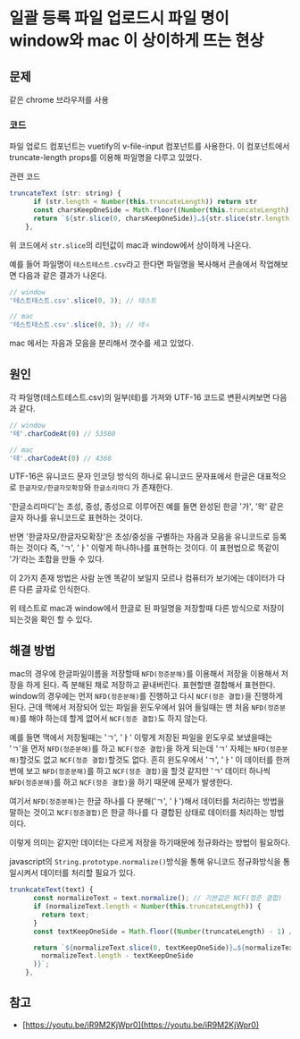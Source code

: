 # 일괄 등록 파일 업로드시 파일 명이 window와 mac 이 상이하게 뜨는 현상

## 문제

같은 chrome 브라우저를 사용

### 코드

파일 업로드 컴포넌트는 vuetify의 v-file-input 컴포넌트를 사용한다.
이 컴포넌트에서 truncate-length props를 이용해 파일명을 다루고 있었다.

관련 코드

``` javascript
truncateText (str: string) {
      if (str.length < Number(this.truncateLength)) return str
      const charsKeepOneSide = Math.floor((Number(this.truncateLength) - 1) / 2)
      return `${str.slice(0, charsKeepOneSide)}…${str.slice(str.length - charsKeepOneSide)}`
    },
```

위 코드에서 `str.slice`의 리턴값이 mac과 window에서 상이하게 나온다.

예를 들어 파일명이 `테스트테스트.csv`라고 한다면 파일명을 복사해서 콘솔에서 작업해보면 다음과 같은 결과가 나온다.

``` javascript
// window
'테스트테스트.csv'.slice(0, 3); // 테스트

// mac
'테스트테스트.csv'.slice(0, 3); // 테ㅅ
```

mac 에서는 자음과 모음을 분리해서 갯수를 세고 있었다.

## 원인

각 파일명(테스트테스트.csv)의 일부(테)를 가져와 UTF-16 코드로 변환시켜보면 다음과 같다.

``` javascript
// window
'테'.charCodeAt(0) // 53580

// mac
'테'.charCodeAt(0) // 4368
```

UTF-16은 유니코드 문자 인코딩 방식의 하나로 유니코드 문자표에서 한글은 대표적으로 `한글자모/한글자모확장`와 `한글소리마디` 가 존재한다.

'한글소리마디'는 초성, 중성, 종성으로 이루어진 예를 들면 완성된 한글 '가', '왁' 같은 글자 하나를 유니코드로 표현하는 것이다.

반면 '한글자모/한글자모확장'은 초성/중성을 구별하는 자음과 모음을 유니코드로 등록하는 것이다 즉, 'ㄱ', 'ㅏ' 이렇게 하나하나를 표현하는 것이다. 이 표현법으로 똑같이 '가'라는 조합을 만들 수 있다.

이 2가지 존재 방법은 사람 눈엔 똑같이 보일지 모르나 컴퓨터가 보기에는 데이터가 다른 다른 글자로 인식한다.

위 테스트로 mac과 window에서 한글로 된 파일명을 저장할때 다른 방식으로 저장이 되는것을 확인 할 수 있다.

## 해결 방법

mac의 경우에 한글파일이름을 저장할때 `NFD(정준분해)`를 이용해서 저장을 이용해서 저장을 하게 된다. 즉 분해된 채로 저장하고 끝내버린다. 표현할땐 결합해서 표현한다.
window의 경우에는 먼저 `NFD(정준분해)`를 진행하고 다시 `NCF(정준 결합)`을 진행하게 된다. 근데 맥에서 저장되어 있는 파일을 윈도우에서 읽어 들일때는 맨 처음 `NFD(정준분해)`를 해야 하는데 할게 없어서 `NCF(정준 결합)`도 하지 않는다.

예를 들면 맥에서 저장될때는 'ㄱ', 'ㅏ' 이렇게 저장된 파일을 윈도우로 보냈을때는 'ㄱ'을 먼저 `NFD(정준분해)`를 하고 `NCF(정준 결합)`을 하게 되는데 'ㄱ' 자체는 `NFD(정준분해)`할것도 없고 `NCF(정준 결합)`할것도 없다. 흔히 윈도우에서 'ㄱ', 'ㅏ' 이 데이터를 한꺼번에 보고 `NFD(정준분해)`를 하고 `NCF(정준 결합)`을 할것 같지만 'ㄱ' 데이터 하나씩 `NFD(정준분해)`를 하고 `NCF(정준 결합)`을 하기 때문에 문제가 발생한다.

여기서 `NFD(정준분해)`는 한글 하나를 다 분해('ㄱ', 'ㅏ')해서 데이터를 처리하는 방법을 말하는 것이고 `NCF(정준결합)`은 한글 하나를 다 결합된 상태로 데이터를 처리하는 방법이다.

이렇게 의미는 같지만 데이터는 다르게 저장을 하기때문에 정규화라는 방법이 필요하다.

javascript의 `String.prototype.normalize()`방식을 통해 유니코드 정규화방식을 통일시켜서 데이터를 처리할 필요가 있다.

``` javascript
trunkcateText(text) {
      const normalizeText = text.normalize(); // 기본값은 NCF(정준 결합)
      if (normalizeText.length < Number(this.truncateLength)) {
        return text;
      }
      const textKeepOneSide = Math.floor((Number(truncateLength) - 1) / 2);

      return `${normalizeText.slice(0, textKeepOneSide)}…${normalizeText.slice(
        normalizeText.length - textKeepOneSide
      )}`;
    },
```

## 참고

- [https://youtu.be/iR9M2KjWpr0](https://youtu.be/iR9M2KjWpr0)